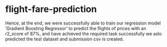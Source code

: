 # flight-fare-prediction




















Hence, at the end, we were successfully able to train our regression model ‘Gradient Boosting Regressor’ to predict the flights of prices with an r2_score of 87%, 
and have achieved the required task successfully we aslo predicted the test dataset and submission csv is created.
